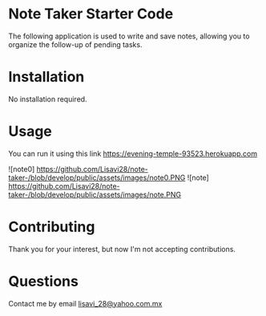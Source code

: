 # Note Taker Starter Code

The following application is used to write and save notes, allowing you to organize the follow-up of pending tasks.

# Installation

No installation required.

# Usage

 You can run it using this link https://evening-temple-93523.herokuapp.com

 ![note0] https://github.com/Lisavi28/note-taker-/blob/develop/public/assets/images/note0.PNG
 ![note] https://github.com/Lisavi28/note-taker-/blob/develop/public/assets/images/note.PNG
 
# Contributing

Thank you for your interest, but now I'm not accepting contributions. 

# Questions

Contact me by email lisavi_28@yahoo.com.mx

